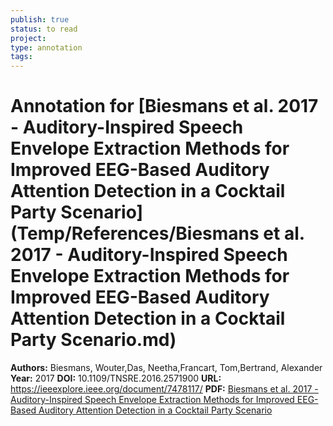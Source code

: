 ```yaml
---
publish: true
status: to read
project:
type: annotation
tags:
---
```

# Annotation for [Biesmans et al. 2017 - Auditory-Inspired Speech Envelope Extraction Methods for Improved EEG-Based Auditory Attention Detection in a Cocktail Party Scenario](Temp/References/Biesmans et al. 2017 - Auditory-Inspired Speech Envelope Extraction Methods for Improved EEG-Based Auditory Attention Detection in a Cocktail Party Scenario.md)

**Authors:** Biesmans, Wouter,Das, Neetha,Francart, Tom,Bertrand, Alexander
**Year:** 2017
**DOI:** 10.1109/TNSRE.2016.2571900
**URL:** https://ieeexplore.ieee.org/document/7478117/
**PDF:** [Biesmans et al. 2017 - Auditory-Inspired Speech Envelope Extraction Methods for Improved EEG-Based Auditory Attention Detection in a Cocktail Party Scenario](Papers/PDFs/Biesmans%20et%20al.%202017%20-%20Auditory-Inspired%20Speech%20Envelope%20Extraction%20Methods%20for%20Improved%20EEG-Based%20Auditory%20Attention%20Detection%20in%20a%20Cocktail%20Party%20Scenario.pdf)
